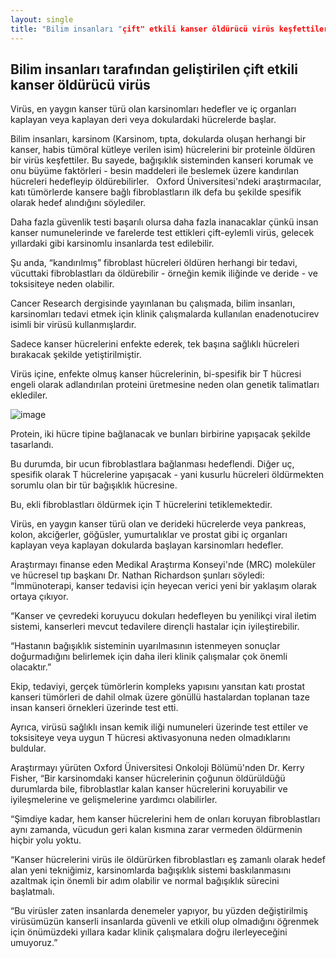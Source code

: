 ```yaml
---
layout: single
title: "Bilim insanları "çift" etkili kanser öldürücü virüs keşfettiler"
---
```

Bilim insanları tarafından geliştirilen çift etkili kanser öldürücü virüs
-
Virüs, en yaygın kanser türü olan karsinomları hedefler ve iç organları kaplayan veya kaplayan deri veya dokulardaki hücrelerde başlar.

Bilim insanları, karsinom (Karsinom, tıpta, dokularda oluşan herhangi bir kanser, habis tümöral kütleye verilen isim) hücrelerini bir proteinle öldüren bir virüs keşfettiler. Bu sayede, bağışıklık sisteminden kanseri korumak ve onu büyüme faktörleri - besin maddeleri ile beslemek üzere kandırılan hücreleri hedefleyip öldürebilirler.
 
Oxford Üniversitesi'ndeki araştırmacılar, katı tümörlerde kansere bağlı fibroblastların ilk defa bu şekilde spesifik olarak hedef alındığını söylediler.

Daha fazla güvenlik testi başarılı olursa daha fazla inanacaklar çünkü insan kanser numunelerinde ve farelerde test ettikleri çift-eylemli virüs, gelecek yıllardaki gibi karsinomlu insanlarda test edilebilir.

<script async src="//pagead2.googlesyndication.com/pagead/js/adsbygoogle.js"></script>
<ins class="adsbygoogle"
     style="display:block; text-align:center;"
     data-ad-layout="in-article"
     data-ad-format="fluid"
     data-ad-client="ca-pub-7868661326160958"
     data-ad-slot="3072558811"></ins>
<script>
     (adsbygoogle = window.adsbygoogle || []).push({});
</script>

Şu anda, “kandırılmış” fibroblast hücreleri öldüren herhangi bir tedavi, vücuttaki fibroblastları da öldürebilir - örneğin kemik iliğinde ve deride - ve toksisiteye neden olabilir.

Cancer Research dergisinde yayınlanan bu çalışmada, bilim insanları, karsinomları tedavi etmek için klinik çalışmalarda kullanılan enadenotucirev isimli bir virüsü kullanmışlardır.

Sadece kanser hücrelerini enfekte ederek, tek başına sağlıklı hücreleri bırakacak şekilde yetiştirilmiştir.

Virüs içine, enfekte olmuş kanser hücrelerinin, bi-spesifik bir T hücresi engeli olarak adlandırılan proteini üretmesine neden olan genetik talimatları eklediler.

![image](https://cdn-03.belfasttelegraph.co.uk/news/uk/article37541556.ece/dd115/AUTOCROP/w620h342/bpanews_7e78fb5c-b1df-4c06-b77e-ecf65817de10_1)

Protein, iki hücre tipine bağlanacak ve bunları birbirine yapışacak şekilde tasarlandı.

Bu durumda, bir ucun fibroblastlara bağlanması hedeflendi. Diğer uç, spesifik olarak T hücrelerine yapışacak - yani kusurlu hücreleri öldürmekten sorumlu olan bir tür bağışıklık hücresine.

Bu, ekli fibroblastları öldürmek için T hücrelerini tetiklemektedir.

Virüs, en yaygın kanser türü olan ve derideki hücrelerde veya pankreas, kolon, akciğerler, göğüsler, yumurtalıklar ve prostat gibi iç organları kaplayan veya kaplayan dokularda başlayan karsinomları hedefler.

Araştırmayı finanse eden Medikal Araştırma Konseyi'nde (MRC) moleküler ve hücresel tıp başkanı Dr. Nathan Richardson şunları söyledi: “İmmünoterapi, kanser tedavisi için heyecan verici yeni bir yaklaşım olarak ortaya çıkıyor.

“Kanser ve çevredeki koruyucu dokuları hedefleyen bu yenilikçi viral iletim sistemi, kanserleri mevcut tedavilere dirençli hastalar için iyileştirebilir.

“Hastanın bağışıklık sisteminin uyarılmasının istenmeyen sonuçlar doğurmadığını belirlemek için daha ileri klinik çalışmalar çok önemli olacaktır.”

<script async src="//pagead2.googlesyndication.com/pagead/js/adsbygoogle.js"></script>
<ins class="adsbygoogle"
     style="display:block; text-align:center;"
     data-ad-layout="in-article"
     data-ad-format="fluid"
     data-ad-client="ca-pub-7868661326160958"
     data-ad-slot="3072558811"></ins>
<script>
     (adsbygoogle = window.adsbygoogle || []).push({});
</script>

Ekip, tedaviyi, gerçek tümörlerin kompleks yapısını yansıtan katı prostat kanseri tümörleri de dahil olmak üzere gönüllü hastalardan toplanan taze insan kanseri örnekleri üzerinde test etti.

Ayrıca, virüsü sağlıklı insan kemik iliği numuneleri üzerinde test ettiler ve toksisiteye veya uygun T hücresi aktivasyonuna neden olmadıklarını buldular.

Araştırmayı yürüten Oxford Üniversitesi Onkoloji Bölümü'nden Dr. Kerry Fisher, “Bir karsinomdaki kanser hücrelerinin çoğunun öldürüldüğü durumlarda bile, fibroblastlar kalan kanser hücrelerini koruyabilir ve iyileşmelerine ve gelişmelerine yardımcı olabilirler.

“Şimdiye kadar, hem kanser hücrelerini hem de onları koruyan fibroblastları aynı zamanda, vücudun geri kalan kısmına zarar vermeden öldürmenin hiçbir yolu yoktu.

“Kanser hücrelerini virüs ile öldürürken fibroblastları eş zamanlı olarak hedef alan yeni tekniğimiz, karsinomlarda bağışıklık sistemi baskılanmasını azaltmak için önemli bir adım olabilir ve normal bağışıklık sürecini başlatmalı.

“Bu virüsler zaten insanlarda denemeler yapıyor, bu yüzden değiştirilmiş virüsümüzün kanserli insanlarda güvenli ve etkili olup olmadığını öğrenmek için önümüzdeki yıllara kadar klinik çalışmalara doğru ilerleyeceğini umuyoruz.”

